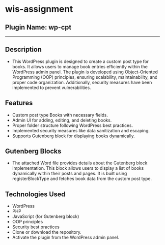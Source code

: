# wis-assignment
## Plugin Name: wp-cpt
________________________
## Description

- This WordPress plugin is designed to create a custom post type for books. It allows users to manage book entries efficiently within the WordPress admin panel. The plugin is developed using Object-Oriented Programming (OOP) principles, ensuring scalability, maintainability, and proper code organization. Additionally, security measures have been implemented to prevent vulnerabilities.
## Features
- Custom post type Books with necessary fields.
- Admin UI for adding, editing, and deleting books.
- Proper folder structure following WordPress best practices.
- Implemented security measures like data sanitization and escaping.
- Supports Gutenberg block for displaying books dynamically.
## Gutenberg Blocks
- The attached Word file provides details about the Gutenberg block implementation. This block allows users to display a list of books dynamically within their posts and pages. It is built using registerBlockType and fetches book data from the custom post type.
## Technologies Used
- WordPress
- PHP
- JavaScript (for Gutenberg block)
- OOP principles
- Security best practices
- Clone or download the repository.
- Activate the plugin from the WordPress admin panel.



